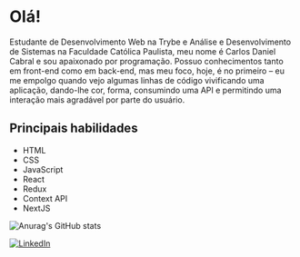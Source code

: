 # Olá!

Estudante de Desenvolvimento Web na Trybe e Análise e Desenvolvimento de Sistemas na Faculdade Católica Paulista, meu nome é Carlos Daniel Cabral e sou apaixonado por programação. Possuo conhecimentos tanto em front-end como em back-end, mas meu foco, hoje, é no primeiro – eu me empolgo quando vejo algumas linhas de código vivificando uma aplicação, dando-lhe cor, forma, consumindo uma API e permitindo uma interação mais agradável por parte do usuário.

## Principais habilidades

- HTML
- CSS
- JavaScript
- React
- Redux
- Context API
- NextJS

![Anurag's GitHub stats](https://github-readme-stats.vercel.app/api?username=carlosdanielcabral&show_icons=true)

<a href="[https://www.linkedin.com/in/carlos-daniel-cabral/]"><img alt="LinkedIn" src="https://img.shields.io/badge/LinkedIn-0077B5?style=for-the-badge&logo=linkedin&logoColor=white" /></a>
